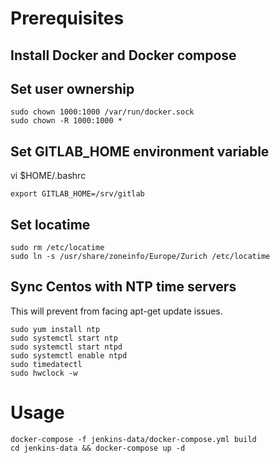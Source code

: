 # Prerequisites

## Install Docker and Docker compose

## Set user ownership

```
sudo chown 1000:1000 /var/run/docker.sock
sudo chown -R 1000:1000 *
```

## Set GITLAB_HOME environment variable

vi $HOME/.bashrc
```
export GITLAB_HOME=/srv/gitlab
```

## Set locatime

```
sudo rm /etc/locatime
sudo ln -s /usr/share/zoneinfo/Europe/Zurich /etc/locatime
```

## Sync Centos with NTP time servers

This will prevent from facing apt-get update issues.

```
sudo yum install ntp
sudo systemctl start ntp
sudo systemctl start ntpd
sudo systemctl enable ntpd
sudo timedatectl
sudo hwclock -w
```

# Usage

```
docker-compose -f jenkins-data/docker-compose.yml build
cd jenkins-data && docker-compose up -d
```
